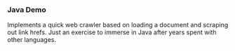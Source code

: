 ### Java Demo

Implements a quick web crawler based on loading a document and scraping
out link hrefs. Just an exercise to immerse in Java after years spent
with other languages.

